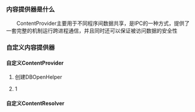 ### 内容提供器是什么
　　ContentProvider主要用于不同程序间数据共享，是IPC的一种方式，提供了一套完整的机制运行跨进程通信，并且同时还可以保证被访问数据的安全性
  
### 自定义内容提供器
#### 自定义ContentProvider

 1. 创建DBOpenHelper
 
 2. 1

#### 自定义ContentResolver